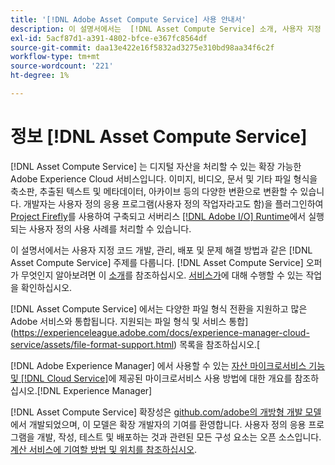 ```yaml
---
title: '[!DNL Adobe Asset Compute Service] 사용 안내서'
description: 이 설명서에서는  [!DNL Asset Compute Service] 소개, 사용자 지정 코드 개발, 관리, 배포 및 문제 해결 방법과 같은 작업을 다룹니다.
exl-id: 5acf87d1-a391-4802-bfce-e367fc8564df
source-git-commit: daa13e422e16f5832ad3275e310bd98aa34f6c2f
workflow-type: tm+mt
source-wordcount: '221'
ht-degree: 1%

---
```


# 정보 [!DNL Asset Compute Service]

[!DNL Asset Compute Service] 는 디지털 자산을 처리할 수 있는 확장 가능한 Adobe Experience Cloud 서비스입니다. 이미지, 비디오, 문서 및 기타 파일 형식을 축소판, 추출된 텍스트 및 메타데이터, 아카이브 등의 다양한 변환으로 변환할 수 있습니다. 개발자는 사용자 정의 응용 프로그램(사용자 정의 작업자라고도 함)을 플러그인하여 [Project Firefly](https://www.adobe.io/apis/experienceplatform/project-firefly/docs.html)를 사용하여 구축되고 서버리스 [[!DNL Adobe I/O] Runtime](https://www.adobe.io/apis/experienceplatform/runtime.html)에서 실행되는 사용자 정의 사용 사례를 처리할 수 있습니다.

이 설명서에서는 사용자 지정 코드 개발, 관리, 배포 및 문제 해결 방법과 같은 [!DNL Asset Compute Service] 주제를 다룹니다. [!DNL Asset Compute Service] 오퍼가 무엇인지 알아보려면 이 [소개](introduction.md)를 참조하십시오. [서비스가](introduction.md#possible-use-cases-benefits)에 대해 수행할 수 있는 작업을 확인하십시오.

[!DNL Asset Compute Service] 에서는 다양한 파일 형식 전환을 지원하고 많은 Adobe 서비스와 통합됩니다. 지원되는 파일 형식 및 서비스 통합](https://experienceleague.adobe.com/docs/experience-manager-cloud-service/assets/file-format-support.html) 목록을 참조하십시오.[

 [!DNL Adobe Experience Manager] 에서 사용할 수 있는 [자산 마이크로서비스 기능 및 [!DNL Cloud Service]](https://experienceleague.adobe.com/docs/experience-manager-cloud-service/assets/asset-microservices-overview.html)에 제공된 마이크로서비스 사용 방법에 대한 개요를 참조하십시오.[!DNL Experience Manager]

[!DNL Asset Compute Service] 확장성은  [github.com/adobe의 개방형 개발 모델](https://github.com/adobe) 에서 개발되었으며, 이 모델은 확장 개발자의 기여를 환영합니다. 사용자 정의 응용 프로그램을 개발, 작성, 테스트 및 배포하는 것과 관련된 모든 구성 요소는 오픈 소스입니다. [계산 서비스에 기여할 방법 및 위치를 참조하십시오](contribute-to-compute-service.md).

<!--
Possible to record the below info here in this landing page to centralize the miscellaneous info about Asset Compute Service?
 List of dependencies and requirements SDK, CLI, Devtools, etc.? Or may be a link to the prerequisites.
 Introduction video when Tech Marketing team shares one.
-->
